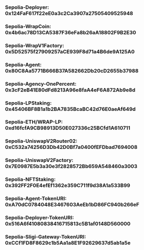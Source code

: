 ### Sepolia-Deployer: 0x124FaF617f22eE0a3c2Ca3907a27505409525948
### Sepolia-WrapCoin: 0x4b6ac78D13CA5387F36eFa8b26aA18802F9B2E30
### Sepolia-WrapV1Factory:  0x5D52575f27909257aCE939F8d71a4B6de9A125A0
### Sepolia-Agent:    0x80C8Aa5771B666B37A582662Db20cD2655b37988
### Sepolia-Agency-OnePercent: 0x3cF2eB41E80dFd8213A96e8faA4eF6A872Ab9e8d
### Sepolia-LPStaking: 0x45406BF8B1a1b2BA7835BcaBC42d76E0aeAf649d
### Sepolia-ETH/WRAP-LP: 0xd16fcfA9CB98913D50E027336c25BCfd1A610711
### Sepolia-UniswapV2Router02: 0xC532a74256D3Db42D0Bf7a0400fEFDbad7694008
### Sepolia-UniswapV2Factory: 0x7E0987E5b3a30e3f2828572Bb659A548460a3003
### Sepolia-NFTStaking: 0x392FF2F0E4efEf1362e359C711f9d38A1a533B99
### Sepolia-Agent-TokenURI: 0xA70dC0784048E3467603AeEb1bD86FC940b266eF
### Sepolia-Deployer-TokenURI: 0x516A6f41080838416715813c5B1af0148D560000
### Sepolia-Sligi-Gateway-TokenURI: 0xCCf1FD8F8629c1b5Aa1a8E1F92629637d5ab1a5e
